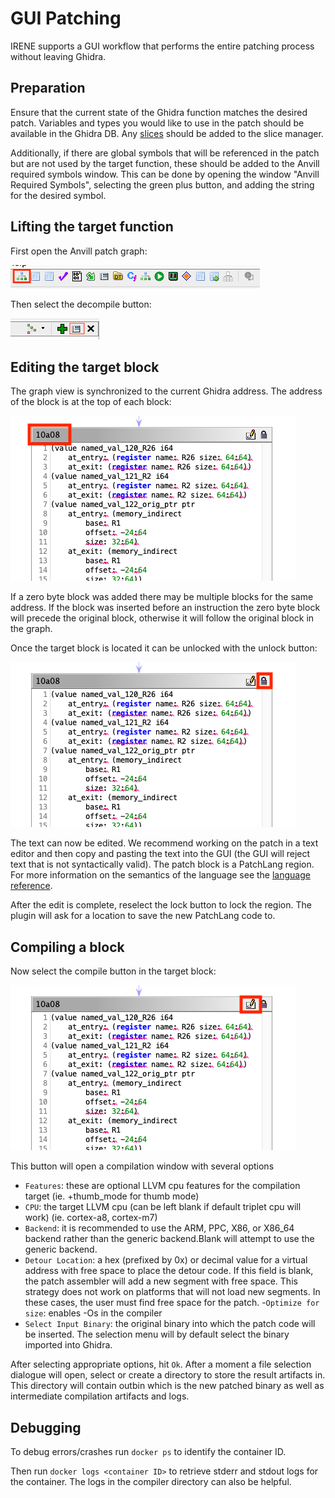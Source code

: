 # GUI Patching

IRENE supports a GUI workflow that performs the entire patching process without leaving Ghidra. 

## Preparation

Ensure that the current state of the Ghidra function matches the desired patch. Variables and types you would like to use in the patch should be available in the Ghidra DB. Any [slices](slicing.md) should be added to the slice manager.

Additionally, if there are global symbols that will be referenced in the patch but are not used by the target function, these should be added to the Anvill required symbols window. This can be done by opening the window "Anvill Required Symbols", selecting the green plus button, and adding the string for the desired symbol.

## Lifting the target function

First open the Anvill patch graph:

![Patch graph button](./resources/patchgraph.png)

Then select the decompile button:

![Decompile graph button](./resources/decompile_button.png)

## Editing the target block

The graph view is synchronized to the current Ghidra address. The address of the block is at the top of each block: 

![Address of block](./resources/address.png)

If a zero byte block was added there may be multiple blocks for the same address. If the block was inserted before an instruction the zero byte block will precede the original block, otherwise it will follow the original block in the graph.

Once the target block is located it can be unlocked with the unlock button:

![Unlock button](./resources/unlock.png)

The text can now be edited. We recommend working on the patch in a text editor and then copy and pasting the text into the GUI (the GUI will reject text that is not syntactically valid). The patch block is a PatchLang region. For more information on the semantics of the language see the [language reference](../lang_ref/intro.md).

After the edit is complete, reselect the lock button to lock the region. The plugin will ask for a location to save the new PatchLang code to.

## Compiling a block

Now select the compile button in the target block:

![Compile button](resources/compile.png)

This button will open a compilation window with several options

- `Features`: these are optional LLVM cpu features for the compilation target (ie. +thumb_mode for thumb mode)
- `CPU`: the target LLVM cpu (can be left blank if default triplet cpu will work) (ie. cortex-a8, cortex-m7)
- `Backend`: it is recommended to use the ARM, PPC, X86, or X86_64 backend rather than the generic backend.Blank will attempt to use the generic backend.
- `Detour Location`: a hex (prefixed by 0x) or decimal value for a virtual address with free space to place the detour code. If this field is blank, the patch assembler will add a new segment with free space. This strategy does not work on platforms that will not load new segments. In these cases, the user must find free space for the patch.
-`Optimize for size`: enables -Os in the compiler
- `Select Input Binary`: the original binary into which the patch code will be inserted. The selection menu will by default select the binary imported into Ghidra.

After selecting appropriate options, hit `Ok`. After a moment a file selection dialogue will open, select or create a directory to store the result artifacts in. This directory will contain outbin which is the new patched binary as well as intermediate compilation artifacts and logs.

## Debugging
To debug errors/crashes run 
`docker ps` to identify the container ID.

Then run `docker logs <container ID>` to retrieve stderr and stdout logs for the container. The logs in the compiler directory can also be helpful. 
